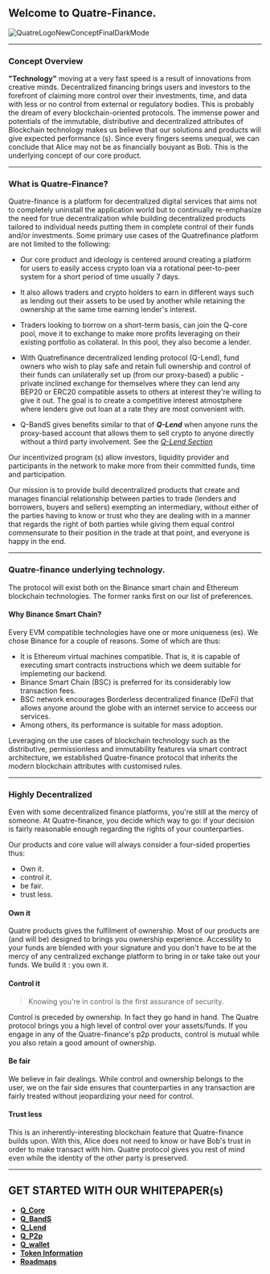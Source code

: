 ## Welcome to Quatre-Finance.

![QuatreLogoNewConceptFinalDarkMode](https://user-images.githubusercontent.com/87430168/138262952-b13aef3e-365a-4690-81d7-ded3458aa706.png)

---------------------------------------------

### Concept Overview 
**"Technology"** moving at a very fast speed is a result of innovations from creative minds. Decentralized financing brings users and investors to the forefront of claiming more control over their investments, time, and data with less or no control from external or regulatory bodies. This is probably the dream of every blockchain-oriented protocols. The immense power and potentials of the immutable, distributive and decentralized attributes of Blockchain technology makes us believe that our solutions and products will give expected performance (s). Since every fingers seems unequal, we can conclude that Alice may not be as financially bouyant as Bob. This is the underlying concept of our core product. 

--------------------------
### What is Quatre-Finance?
Quatre-finance is a platform for decentralized digital services that aims not to completely uninstall the application world but to continually re-emphasize the need for true decentralization while building decentralized products tailored to individual needs putting them in complete control of their funds and/or investments. Some primary use cases of the Quatrefinance platform are not limited to the following:

- Our core product and ideology is centered around creating a platform for users to easily access crypto loan via a rotational peer-to-peer system for a short period of time usually 7 days.

- It also allows traders and crypto holders to earn in different ways such as lending out their assets to be used by another while retaining the ownership at the same time earning lender's interest.

- Traders looking to borrow on a short-term basis, can join the Q-core pool, move it to exchange to make more profits leveraging on their existing portfolio as collateral. In this pool, they also become a lender.

- With Quatrefinance decentralized lending protocol (Q-Lend), fund owners who wish to play safe and retain full ownership and control of their funds can unilaterally set up (from our proxy-based) a public - private inclined exchange for themselves where they can lend any BEP20 or ERC20 compatible assets to others at interest they're willing to give it out. The goal is to create a competitive interest atmostphere where lenders give out loan at a rate they are most convenient with. 

- Q-BandS gives benefits similar to that of _**Q-Lend**_ when anyone runs the proxy-based account that allows them to sell crypto to anyone directly without a third party involvement. See the _[Q-Lend Section]()_

Our incentivized program (s) allow investors, liquidity provider and participants in the network to make more from their committed funds, time and participation.

Our mission is to provide build decentralized products that create and manages financial relationship between parties to trade (lenders and borrowers, buyers and sellers) exempting an intermediary, without either of the parties having to know or trust who they are dealing with in a manner that regards the right of both parties while giving them equal control commensurate to their position in the trade at that point, and everyone is happy in the end. 

----------------------------

### Quatre-finance underlying technology.
The protocol will exist both on the Binance smart chain and Ethereum blockchain technologies. The former ranks first on our list of preferences.

#### Why Binance Smart Chain?
Every EVM compatible technologies have one or more uniqueness (es). We chose Binance for a couple of reasons. Some of which are thus: 

* It is Ethereum virtual machines compatible. That is, it is capable of executing smart contracts instructions which we deem suitable for implemeting our backend.
* Binance Smart Chain (BSC) is preferred for its considerably low transaction fees.
* BSC network encourages Borderless decentralized finance (DeFi) that allows anyone around the globe with an internet service to acceess our services.
* Among others, its performance is suitable for mass adoption.

Leveraging on the use cases of blockchain technology such as the distributive, permissionless and immutability features via smart contract architecture, we established Quatre-finance protocol that inherits the modern blockchain attributes with customised rules.

-----------------------

###  Highly Decentralized
Even with some decentralized finance platforms, you're still at the mercy of someone. At Quatre-finance, you decide which way to go: if your decision is fairly reasonable enough regarding the rights of your counterparties.

Our products and core value will always consider a four-sided properties thus:
- Own it.
- control it.
- be fair.
- trust less.


#### Own it
Quatre products gives the fulfilment of ownership. Most of our products are (and will be) designed to brings you ownership experience. Accessility to your funds are blended with your signature and you don't have to be at the mercy of any centralized exchange platform to bring in or take take out your funds. We build it : you own it.

#### Control it
> Knowing you're in control is the first assurance of security.

Control is preceded by ownership. In fact they go hand in hand. The Quatre protocol brings you a high level of control over your assets/funds. If you engage in any of the Quatre-finance's p2p products, control is mutual while you also retain a good amount of ownership.

#### Be fair
We believe in fair dealings. While control and ownership belongs to the user, we on the fair side ensures that counterparties in any transaction are fairly treated without jeopardizing your need for control.

#### Trust less
This is an inherently-interesting blockchain feature that Quatre-finance builds upon. With this, Alice does not need to know or have Bob's trust in order to make transact with him. Quatre protocol gives you rest of mind even while the identity of the other party is preserved.

------------------------------------------------


## GET STARTED WITH OUR WHITEPAPER(s)

- **[Q_Core]()**
- **[Q_BandS]()**
- **[Q_Lend]()**
- **[Q_P2p]()**
- **[Q_wallet]()**
- **[Token Information]()**
- **[Roadmaps]()**